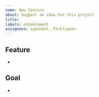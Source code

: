 ```yaml
---
name: New Feature
about: Suggest an idea for this project
title:
labels: enhancement
assignees: syeonbot, ParkJiwoon
---
```


## Feature

-

## Goal

-

